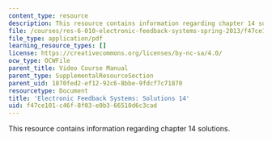 ```yaml
---
content_type: resource
description: This resource contains information regarding chapter 14 solutions.
file: /courses/res-6-010-electronic-feedback-systems-spring-2013/f47ce101c46f8f03e0b366510d6c3cad_MITRES_6-010S13_sol14.pdf
file_type: application/pdf
learning_resource_types: []
license: https://creativecommons.org/licenses/by-nc-sa/4.0/
ocw_type: OCWFile
parent_title: Video Course Manual
parent_type: SupplementalResourceSection
parent_uid: 1870fed2-ef12-92c6-8bbe-9fdcf7c71870
resourcetype: Document
title: 'Electronic Feedback Systems: Solutions 14'
uid: f47ce101-c46f-8f03-e0b3-66510d6c3cad
---
```

This resource contains information regarding chapter 14 solutions.